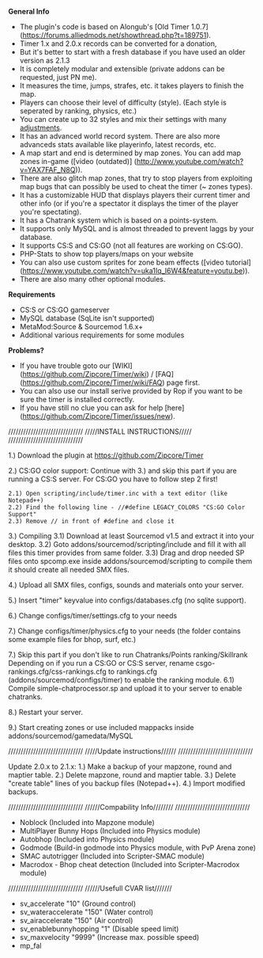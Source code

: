 **General Info**

* The plugin's code is based on Alongub's [Old Timer 1.0.7] (https://forums.alliedmods.net/showthread.php?t=189751).
* Timer 1.x and 2.0.x records can be converted for a donation, 
 * But it's better to start with a fresh database if you have used an older version as 2.1.3
* It is completely modular and extensible (private addons can be requested, just PN me).
* It measures the time, jumps, strafes,  etc. it takes players to finish the map.
* Players can choose their level of difficulty (style). (Each style is seperated by ranking, physics, etc.)
* You can create up to 32 styles and mix their settings with many [adjustments](https://github.com/Zipcore/Timer/blob/master/docs/modules/timer-physics.txt).
* It has an advanced world record system. There are also more advanceds stats available like playerinfo, latest records, etc.
* A map start and end is determined by map zones. You can add map zones in-game ([video (outdated)] (http://www.youtube.com/watch?v=YAX7FAF_N8Q)). 
* There are also glitch map zones, that try to stop players from exploiting map bugs that can possibly be used to cheat the timer (~ zones types).
* It has a customizable HUD that displays players their current timer and other info (or if you're a spectator it displays the timer of the player you're spectating).
* It has a Chatrank system which is based on a points-system.
* It supports only MySQL and is almost threaded to prevent laggs by your database.
* It supports CS:S and CS:GO (not all features are working on CS:GO).
* PHP-Stats to show top players/maps on your website
* You can also use custom sprites for zone beam effects ([video tutorial] (https://www.youtube.com/watch?v=uka1Iq_I6W4&feature=youtu.be)).
* There are also many other optional modules.

**Requirements**
* CS:S or CS:GO gameserver
* MySQL database (SqLite isn't supported)
* MetaMod:Source & Sourcemod 1.6.x+
* Additional various requirements for some modules

**Problems?**
* If you have trouble goto our [WIKI] (https://github.com/Zipcore/Timer/wiki) / [FAQ] (https://github.com/Zipcore/Timer/wiki/FAQ) page first.
* You can also use our install serive provided by Rop if you want to be sure the timer is installed correctly.
* If you have still no clue you can ask for help [here] (https://github.com/Zipcore/Timer/issues/new).

//////////////////////////////
/////INSTALL INSTRUCTIONS/////
//////////////////////////////

1.) Download the plugin at https://github.com/Zipcore/Timer

2.) CS:GO color support: 
    Continue with 3.) and skip this part if you are running a CS:S server. 
    For CS:GO you have to follow step 2 first!

    2.1) Open scripting/include/timer.inc with a text editor (like Notepad++)
    2.2) Find the following line - //#define LEGACY_COLORS "CS:GO Color Support"
    2.3) Remove // in front of #define and close it

3.) Compiling
    3.1) Download at least Sourcemod v1.5 and extract it into your desktop.
    3.2) Goto addons/sourcemod/scripting/include and fill it with all files this timer provides from same folder.
    3.3) Drag and drop needed SP files onto spcomp.exe inside addons/sourcemod/scripting to compile them it should create all needed SMX files.

4.) Upload all SMX files, configs, sounds and materials onto your server.

5.) Insert "timer" keyvalue into configs/databases.cfg (no sqlite support).

6.) Change configs/timer/settings.cfg to your needs

7.) Change configs/timer/physics.cfg to your needs (the folder contains some example files for bhop, surf, etc.)

7.) Skip this part if you don't like to run Chatranks/Points ranking/Skillrank
    Depending on if you run a CS:GO or CS:S server, rename csgo-rankings.cfg/css-rankings.cfg to rankings.cfg (addons/sourcemod/configs/timer) to enable the ranking module.
    6.1) Compile simple-chatprocessor.sp  and upload it to your server to enable chatranks.

8.) Restart your server.

9.) Start creating zones or use included mappacks inside addons/sourcemod/gamedata/MySQL

//////////////////////////////
/////Update instructions//////
//////////////////////////////

Update 2.0.x to 2.1.x:
1.) Make a backup of your mapzone, round and maptier table.
2.) Delete mapzone, round and maptier table.
3.) Delete "create table" lines of you backup files (Notepad++).
4.) Import modified backups.

//////////////////////////////
//////Compability Info////////
//////////////////////////////

- Noblock (Included into Mapzone module)
- MultiPlayer Bunny Hops (Included into Physics module)
- Autobhop (Included into Physics module)
- Godmode (Build-in godmode into Physics module, with PvP Arena zone)
- SMAC autotrigger (Included into Scripter-SMAC module)
- Macrodox - Bhop cheat detection (Included into Scripter-Macrodox module)

//////////////////////////////
//////Usefull CVAR list///////

- sv_accelerate "10" (Ground control)
- sv_wateraccelerate "150" (Water control)
- sv_airaccelerate "150" (Air control)
- sv_enablebunnyhopping "1" (Disable speed limit)
- sv_maxvelocity "9999" (Increase max. possible speed)
- mp_fal
